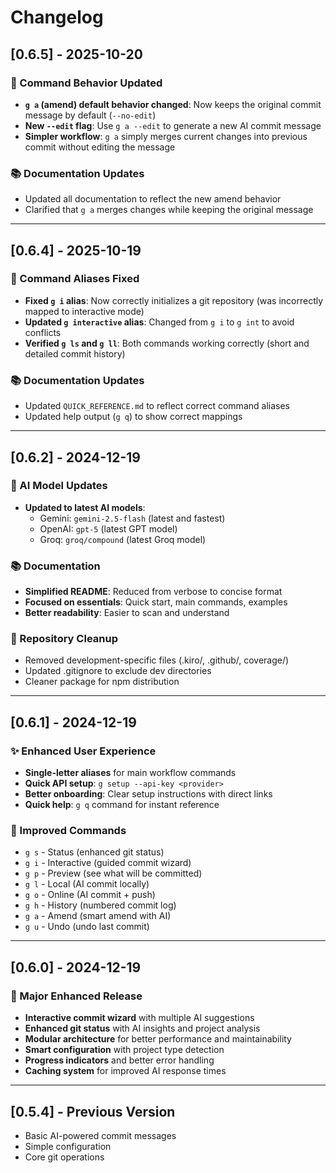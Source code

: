 # Changelog

## [0.6.5] - 2025-10-20

### 🔧 Command Behavior Updated
- **`g a` (amend) default behavior changed**: Now keeps the original commit message by default (`--no-edit`)
- **New `--edit` flag**: Use `g a --edit` to generate a new AI commit message
- **Simpler workflow**: `g a` simply merges current changes into previous commit without editing the message

### 📚 Documentation Updates
- Updated all documentation to reflect the new amend behavior
- Clarified that `g a` merges changes while keeping the original message

---

## [0.6.4] - 2025-10-19

### 🔧 Command Aliases Fixed
- **Fixed `g i` alias**: Now correctly initializes a git repository (was incorrectly mapped to interactive mode)
- **Updated `g interactive` alias**: Changed from `g i` to `g int` to avoid conflicts
- **Verified `g ls` and `g ll`**: Both commands working correctly (short and detailed commit history)

### 📚 Documentation Updates
- Updated `QUICK_REFERENCE.md` to reflect correct command aliases
- Updated help output (`g q`) to show correct mappings

---

## [0.6.2] - 2024-12-19

### 🚀 AI Model Updates
- **Updated to latest AI models**:
  - Gemini: `gemini-2.5-flash` (latest and fastest)
  - OpenAI: `gpt-5` (latest GPT model)
  - Groq: `groq/compound` (latest Groq model)

### 📚 Documentation
- **Simplified README**: Reduced from verbose to concise format
- **Focused on essentials**: Quick start, main commands, examples
- **Better readability**: Easier to scan and understand

### 🧹 Repository Cleanup
- Removed development-specific files (.kiro/, .github/, coverage/)
- Updated .gitignore to exclude dev directories
- Cleaner package for npm distribution

---

## [0.6.1] - 2024-12-19

### ✨ Enhanced User Experience
- **Single-letter aliases** for main workflow commands
- **Quick API setup**: `g setup --api-key <provider>`
- **Better onboarding**: Clear setup instructions with direct links
- **Quick help**: `g q` command for instant reference

### 🔧 Improved Commands
- `g s` - Status (enhanced git status)
- `g i` - Interactive (guided commit wizard)
- `g p` - Preview (see what will be committed)
- `g l` - Local (AI commit locally)
- `g o` - Online (AI commit + push)
- `g h` - History (numbered commit log)
- `g a` - Amend (smart amend with AI)
- `g u` - Undo (undo last commit)

---

## [0.6.0] - 2024-12-19

### 🚀 Major Enhanced Release
- **Interactive commit wizard** with multiple AI suggestions
- **Enhanced git status** with AI insights and project analysis
- **Modular architecture** for better performance and maintainability
- **Smart configuration** with project type detection
- **Progress indicators** and better error handling
- **Caching system** for improved AI response times

---

## [0.5.4] - Previous Version
- Basic AI-powered commit messages
- Simple configuration
- Core git operations